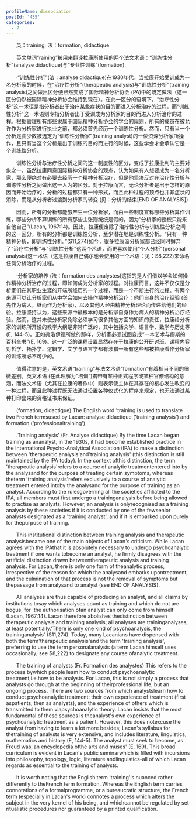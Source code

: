 ```yaml
---
profileName: dissociation
postId: '455'
categories:
  - 7
---
```

‌‌‌‌　　英：training; 法：formation, didactique


‌‌‌‌　　英文单词“raining”被用来翻译拉康所使用的两个法文术语：“训练性分析”(analyse didactique)与“专业性训练”(formation).

‌‌‌‌　　·“训练性分析”(法：analyse didactique)在1930年代，当拉康开始受训成为一名分析家的时候，在“治疗性分析”(therapeutic analysis)与“训练性分析”(training analysis)之间做出区分便已然变成了国际精神分析协会 (PA)中的既定做法（这一区分仍然被国际精神分析协会维持到现在）。在此一区分的语境下，“治疗性分析”这一术语是指分析者出于治疗某些症状的目的而进入分析治疗的过程，而“训练性分析”这一术语则专指分析者出于受训成为分析家的目的而进入分析治疗的过程。根据管理所有那些隶属于国际精神分析协会的学会的规则，所有的成员在被允许作为分析家进行执业之前，都必须首先经历一个训练性分析。然而，只有当一个分析是由少数被选定为“训练性分析家”(training analyst)的一位资深分析家所操作，且只有当这个分析是出于训练的目的而进行的时候，这些学会才会承认它是一个训练性分析。

‌‌‌‌　　训练性分析与治疗性分析之间的这一制度性的区分，变成了拉康批判的主要对象之一。虽然拉康同意国际精神分析协会的观点，认为如果有人想要成为一名分析家，那么便绝对有必要去经历一个精神分析治疗，但是他坚决反对在治疗性分析与训练性分析之间做出这一人为的区分。对于拉康而言，无论分析者是出于怎样的原因而开始治疗的，分析的过程都只有一种形式，而且此种过程的顶点也并非症状的消除，而是从分析者过渡到分析家的转变 (见：分析的结束[END OF ANALYSIS])

‌‌‌‌　　因而，所有的分析都能够产生一位分析家，而由一些制度宣称哪些分析算作训练，哪些分析不算训练的所有那些主张则统统是假的，因为“分析家的授权只能来自他自己”(Lacan, 1967:14)。因此，拉康便废除了治疗性分析与训练性分析之间的这一区分，所有的分析都是训练性分析，至少潜在地是训练性分析。“只有一种精神分析，即训练性分析。”(S11,274)如今，很多拉康派分析家都已经同时摒弃了“治疗性分析”与“训练性分析”这两个术语，而更喜欢使用“个人分析”(personal analysis)这一术语（这是拉康自己偶尔也会使用的一个术语：见：S8,222)来命名任何分析治疗的过程。

‌‌‌‌　　·分析家的培养 (法：formation des analystes)这指的是人们借以学会如何操作精神分析治疗的过程，即如何成为分析家的过程。对拉康而言，这并不仅仅是分析家们在其职业生涯的开端所经历的一个过程，而是一个不断进行的过程。有两个来源可以让分析家们从中学会如何去操作精神分析治疗：他们自身的治疗经验 (首先作为病人，继而作为分析家)，以及其他人经由精神分析理论而传递给他们的经验。拉康坚持认为，这些来源中最根本的是分析家自身作为病人的精神分析治疗经验。然而，这并未使分析家免除必须学习很多其他方面的知识的责任，拉康给分析家的训练所开设的教学大纲是非常广泛的，其中包括文学、语言学、数学与历史等 (E, 144-5)。正如弗洛伊德所做的那样，分析家必须试图变成“一本艺术与缪斯的百科全书”(E, 169)。这一广泛的课程设置显然存在于拉康的公开研讨班，课程内容对哲学、拓扑学、逻辑学、文学与语言学都有涉猎一所有这些都被拉康看作分析家的训练所必不可少的。

‌‌‌‌　　值得注意的是，英文术语“training”与法文术语“formation”有着相当不同的细微差别。英文术语 (在此理解为“培训”)携带有某种正式程序或某种官僚结构的意涵，而法文术语（尤其在拉康的著作中）则表示使主体在其存在的核心发生改变的一种过程，而且此种过程既无法通过设置各种仪式化的程序来规定，也无法通过某种打印出来的资格证书来保证。


‌‌‌‌　　(formation, didactigue) The English word 'training'is used to translate two French termsused by Lacan: analyse didactique ('training analysis') and formation ('professionaltraining').

‌‌‌‌　　.Training analysis' (Fr. Analyse didactique) By the time Lacan began training as ananalyst, in the 1930s, it had become established practice in the International Psycho-Analytical Association (IPA) to make a distinction between 'therapeutic analysis'and'training analysis' (this distinction is still maintained by the IPA today). In the context ofthis distinction, the term 'therapeutic analysis'refers to a course of analytic treatmententered into by the analysand for the purpose of treating certain symptoms, whereas theterm 'training analysis'refers exclusively to a course of analytic treatment entered intoby the analysand for the purpose of training as an analyst. According to the rulesgoverning all the societies affiliated to the IPA, all members must first undergo a traininganalysis before being allowed to practise as analysts. However, an analysis is onlyrecognised as a training analysis by these societies if it is conducted by one of the fewsenior analysts designated as a 'training analyst', and if it is embarked upon purely for thepurpose of training.

‌‌‌‌　　This institutional distinction between training analysis and therapeutic analysisbecame one of the main objects of Lacan's criticism. While Lacan agrees with the IPAthat it is absolutely necessary to undergo psychoanalytic treatment if one wants tobecome an analyst, he firmly disagrees with the artificial distinction drawn betweentherapeutic analysis and training analysis. For Lacan, there is only one form of theanalytic process, irrespective of the reason for which the analysand embarks upontreatment, and the culmination of that process is not the removal of symptoms but thepassage from analysand to analyst (see END OF ANALYSIS).

‌‌‌‌　　All analyses are thus capable of producing an analyst, and all claims by institutions tosay which analyses count as training and which do not are bogus, for 'the authorisation ofan analyst can only come from himself (Lacan, 1967:14). Lacan therefore abolishes thedistinction between therapeutic analysis and training analysis; all analyses are traininganalyses, at least potentially.'There is only one kind of psychoanalysis, the traininganalysis' (S11,274). Today, many Lacanians have dispensed with both the term'therapeutic analysis'and the term 'training analysis', preferring to use the term personalanalysis (a term Lacan himself uses occasionally; see $8,222) to designate any course ofanalytic treatment.

‌‌‌‌　　The training of analysts (Fr. Formation des analystes) This refers to the process bywhich people leam how to conduct psychoanalytic treatment,i.e.how to be analysts. For Lacan, this is not simply a process that analysts go through at the beginning of theirprofessional life, but an ongoing process. There are two sources from which analystslearn how to conduct psychoanalytic treatment: their own experience of treatment (first aspatients, then as analysts), and the experience of others which is transmitted to them viapsychoanalytic theory. Lacan insists that the most fundamental of these sources is theanalyst's own experience of psychoanalytic treatment as a patient. However, this does notexcuse the analyst from having to learn a lot more besides; Lacan's syllabus for thetraining of analysts is very extensive, and includes literature, linguistics, mathematics and history (E, 144-5). The analyst must seek to become, as Freud was,'an encyclopedia ofthe arts and muses' (E, 169). This broad curriculum is evident in Lacan's public seminarwhich is filled with incursions into philosophy, topology, logic, literature andlinguistics-all of which Lacan regards as essential to the training of analysts.

‌‌‌‌　　It is worth noting that the English term 'training'is nuanced rather differently to theFrench term formation. Whereas the English term carries connotations of a formalprogramme, or a bureaucratic structure, the French term (especially in Lacan's work) connotes a process which alters the subject in the very kernel of his being, and whichcannot be regulated by set ritualistic procedures nor guaranteed by a printed qualification.

